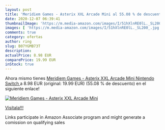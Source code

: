 ```yaml
---
layout: post
title: 'Meridiem Games - Asterix XXL Arcade Mini al 55.08 % de descuento'
date: 2020-12-07 06:39:41
thumbnailImage: 'https://m.media-amazon.com/images/I/51hXlnRE0lL._SL200_.jpg'
images: [ 'https://m.media-amazon.com/images/I/51hXlnRE0lL._SL200_.jpg' ]
comments: true
category: ofertas
author: ring
slug: B07YGMB73T
description:
actualPrice: 8.98 EUR
comparePrice: 19.99 EUR
inStock: true
---
```


Ahora mismo tienes [Meridiem Games - Asterix XXL Arcade Mini  Nintendo Switch ](https://www.amazon.es/dp/B07YGMB73T/?tag=tolees-21) a 8.98 EUR (original: 19.99 EUR) (55.08 %  de descuento) en el siguiente enlace!

[![Meridiem Games - Asterix XXL Arcade Mini](https://m.media-amazon.com/images/I/51hXlnRE0lL._SL200_.jpg)](https://www.amazon.es/dp/B07YGMB73T/?tag=tolees-21)

[Visítala!!!](https://www.amazon.es/dp/B07YGMB73T/?tag=tolees-21)

Links participate in Amazon Associate program and might generate a comission on qualifying sales
